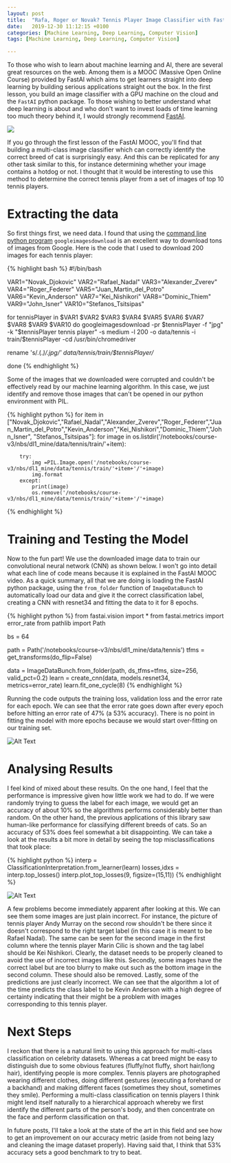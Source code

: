 ```yaml
---
layout: post
title:  "Rafa, Roger or Novak? Tennis Player Image Classifier with FastAI"
date:   2019-12-30 11:12:15 +0100
categories: [Machine Learning, Deep Learning, Computer Vision]
tags: [Machine Learning, Deep Learning, Computer Vision]

---
```


To those who wish to learn about machine learning and AI, there are several great resources on the web. Among them is a MOOC (Massive Open Online Course) provided by FastAI which aims to get learners straight into deep learning by building serious applications straight out the box. In the first lesson, you build an image classifier with a GPU machine on the cloud and the `FastAI` python package. To those wishing to better understand what deep learning is about and who don't want to invest loads of time learning too much theory behind it, I would strongly recommend [FastAI](https://course.fast.ai/).

![](http://cican17.com/wp-content/uploads/2019/07/1-1024x571.png)

If you go through the first lesson of the FastAI MOOC, you'll find that building a multi-class image classifier which can correctly identify the correct breed of cat is surprisingly easy. And this can be replicated for any other task similar to this, for instance determining whether your image contains a hotdog or not. I thought that it would be interesting to use this method to determine the correct tennis player from a set of images of top 10 tennis players. 

# Extracting the data

So first things first, we need data. I found that using the [command line python program](https://google-images-download.readthedocs.io/en/latest/index.html) `googleimagesdownload` is an excellent way to download tons of images from Google. Here is the code that I used to download 200 images for each tennis player:

{% highlight bash %}
#!/bin/bash

VAR1="Novak_Djokovic"
VAR2="Rafael_Nadal"
VAR3="Alexander_Zverev"
VAR4="Roger_Federer"
VAR5="Juan_Martin_del_Potro"
VAR6="Kevin_Anderson"
VAR7="Kei_Nishikori"
VAR8="Dominic_Thiem"
VAR9="John_Isner"
VAR10="Stefanos_Tsitsipas"

for tennisPlayer in $VAR1 $VAR2 $VAR3 $VAR4 $VAR5 $VAR6 $VAR7 $VAR8 $VAR9 $VAR10
do 
googleimagesdownload -pr $tennisPlayer -f "jpg" -k "$tennisPlayer tennis player" -s medium -l 200 -o data/tennis -i train/$tennisPlayer -cd /usr/bin/chromedriver

rename 's/\.(.*)/.jpg/' data/tennis/train/$tennisPlayer/*

done
{% endhighlight %} 

Some of the images that we downloaded were corrupted and couldn't be effectively read by our machine learning algorithm. In this case, we just identify and remove those images that can't be opened in our python environment with PIL. 

{% highlight python %}
for item in ["Novak_Djokovic","Rafael_Nadal","Alexander_Zverev","Roger_Federer","Juan_Martin_del_Potro","Kevin_Anderson","Kei_Nishikori","Dominic_Thiem","John_Isner", "Stefanos_Tsitsipas"]:
    for image in os.listdir('/notebooks/course-v3/nbs/dl1_mine/data/tennis/train/'+item):

        try:
            img =PIL.Image.open('/notebooks/course-v3/nbs/dl1_mine/data/tennis/train/'+item+'/'+image)
            img.format
        except:
            print(image)
            os.remove('/notebooks/course-v3/nbs/dl1_mine/data/tennis/train/'+item+'/'+image)
{% endhighlight %} 

# Training and Testing the Model

Now to the fun part! We use the downloaded image data to train our convolutional neural network (CNN) as shown below. I won't go into detail what each line of code means because it is explained in the FastAI MOOC video. As a quick summary, all that we are doing is loading the FastAI python package, using the `from_folder` function of `ImageDataBunch` to automatically load our data and give it the correct classification label, creating a CNN with resnet34 and fitting the data to it for 8 epochs. 

{% highlight python %}
from fastai.vision import *
from fastai.metrics import error_rate
from pathlib import Path

bs = 64

path = Path('/notebooks/course-v3/nbs/dl1_mine/data/tennis')
tfms = get_transforms(do_flip=False)

data = ImageDataBunch.from_folder(path, ds_tfms=tfms, size=256, valid_pct=0.2)
learn = create_cnn(data, models.resnet34, metrics=error_rate)
learn.fit_one_cycle(8)
{% endhighlight %} 

Running the code outputs the training loss, validation loss and the error rate for each epoch. We can see that the error rate goes down after every epoch before hitting an error rate of 47% (a 53% accuracy). There is no point in fitting the model with more epochs because we would start over-fitting on our training set. 

![Alt Text](https://keepfloyding.github.io/images/CNN_fit.png)

# Analysing Results

I feel kind of mixed about these results. On the one hand, I feel that the performance is impressive given how little work we had to do. If we were randomly trying to guess the label for each image, we would get an accuracy of about 10% so the algorithms performs considerably better than random. On the other hand, the previous applications of this library saw human-like performance for classifying different breeds of cats. So an accuracy of 53% does feel somewhat a bit disappointing. We can take a look at the results a bit more in detail by seeing the top misclassifications that took place:

{% highlight python %}
interp = ClassificationInterpretation.from_learner(learn)
losses,idxs = interp.top_losses()
interp.plot_top_losses(9, figsize=(15,11))
{% endhighlight %} 

![Alt Text](https://keepfloyding.github.io/images/top_losses_CNN.png)

A few problems become immediately apparent after looking at this. We can see them some images are just plain incorrect. For instance, the picture of tennis player Andy Murray on the second row shouldn't be there since it doesn't correspond to the right target label (in this case it is meant to be Rafael Nadal). The same can be seen for the second image in the first column where the tennis player Marin Cilic is shown and the tag label should be Kei Nishikori. Clearly, the dataset needs to be properly cleaned to avoid the use of incorrect images like this. Secondly, some images have the correct label but are too blurry to make out such as the bottom image in the second column. These should also be removed. Lastly, some of the predictions are just clearly incorrect. We can see that the algorithm a lot of the time predicts the class label to be Kevin Anderson with a high degree of certainty indicating that their might be a problem with images corresponding to this tennis player. 

# Next Steps

I reckon that there is a natural limit to using this approach for multi-class classification on celebrity datasets. Whereas a cat breed might be easy to distinguish due to some obvious features (fluffy/not fluffy, short hair/long hair), identifying people is more complex. Tennis players are photographed wearing different clothes, doing different gestures (executing a forehand or a backhand) and making different faces (sometimes they shout, sometimes they smile). Performing a multi-class classification on tennis players I think might lend itself naturally to a hierarchical approach whereby we first identify the different parts of the person's body, and then concentrate on the face and perform classification on that. 

In future posts, I'll take a look at the state of the art in this field and see how to get an improvement on our accuracy metric (aside from not being lazy and cleaning the image dataset properly). Having said that, I think that 53% accuracy sets a good benchmark to try to beat. 

